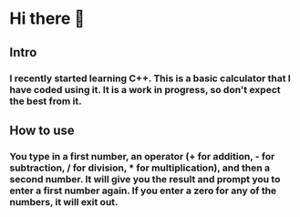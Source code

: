 # Hi there 👋
## Intro
### I recently started learning C++. This is a basic calculator that I have coded using it. It is a work in progress, so don't expect the best from it.

## How to use
### You type in a first number, an operator (+ for addition, - for subtraction, / for division, * for multiplication), and then a second number. It will give you the result and prompt you to enter a first number again. If you enter a zero for any of the numbers, it will exit out.
